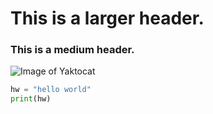 # This is a larger header.
### This is a medium header.

![Image of Yaktocat](https://octodex.github.com/images/yaktocat.png)

```python
hw = "hello world"
print(hw)
```
